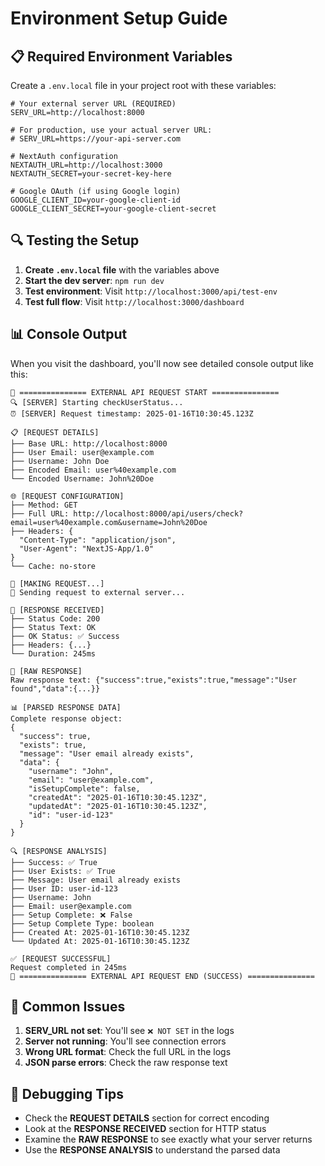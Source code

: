 # Environment Setup Guide

## 📋 Required Environment Variables

Create a `.env.local` file in your project root with these variables:

```env
# Your external server URL (REQUIRED)
SERV_URL=http://localhost:8000

# For production, use your actual server URL:
# SERV_URL=https://your-api-server.com

# NextAuth configuration
NEXTAUTH_URL=http://localhost:3000
NEXTAUTH_SECRET=your-secret-key-here

# Google OAuth (if using Google login)
GOOGLE_CLIENT_ID=your-google-client-id
GOOGLE_CLIENT_SECRET=your-google-client-secret
```

## 🔍 Testing the Setup

1. **Create `.env.local` file** with the variables above
2. **Start the dev server**: `npm run dev`
3. **Test environment**: Visit `http://localhost:3000/api/test-env`
4. **Test full flow**: Visit `http://localhost:3000/dashboard`

## 📊 Console Output

When you visit the dashboard, you'll now see detailed console output like this:

```
🚀 =============== EXTERNAL API REQUEST START ===============
🔍 [SERVER] Starting checkUserStatus...
⏰ [SERVER] Request timestamp: 2025-01-16T10:30:45.123Z

📋 [REQUEST DETAILS]
├── Base URL: http://localhost:8000
├── User Email: user@example.com
├── Username: John Doe
├── Encoded Email: user%40example.com
└── Encoded Username: John%20Doe

🌐 [REQUEST CONFIGURATION]
├── Method: GET
├── Full URL: http://localhost:8000/api/users/check?email=user%40example.com&username=John%20Doe
├── Headers: {
  "Content-Type": "application/json",
  "User-Agent": "NextJS-App/1.0"
}
└── Cache: no-store

📡 [MAKING REQUEST...]
🔄 Sending request to external server...

📨 [RESPONSE RECEIVED]
├── Status Code: 200
├── Status Text: OK
├── OK Status: ✅ Success
├── Headers: {...}
└── Duration: 245ms

📄 [RAW RESPONSE]
Raw response text: {"success":true,"exists":true,"message":"User found","data":{...}}

📊 [PARSED RESPONSE DATA]
Complete response object:
{
  "success": true,
  "exists": true,
  "message": "User email already exists",
  "data": {
    "username": "John",
    "email": "user@example.com",
    "isSetupComplete": false,
    "createdAt": "2025-01-16T10:30:45.123Z",
    "updatedAt": "2025-01-16T10:30:45.123Z",
    "id": "user-id-123"
  }
}

🔍 [RESPONSE ANALYSIS]
├── Success: ✅ True
├── User Exists: ✅ True
├── Message: User email already exists
├── User ID: user-id-123
├── Username: John
├── Email: user@example.com
├── Setup Complete: ❌ False
├── Setup Complete Type: boolean
├── Created At: 2025-01-16T10:30:45.123Z
└── Updated At: 2025-01-16T10:30:45.123Z

✅ [REQUEST SUCCESSFUL]
Request completed in 245ms
🚀 =============== EXTERNAL API REQUEST END (SUCCESS) ===============
```

## 🚨 Common Issues

1. **SERV_URL not set**: You'll see `❌ NOT SET` in the logs
2. **Server not running**: You'll see connection errors
3. **Wrong URL format**: Check the full URL in the logs
4. **JSON parse errors**: Check the raw response text

## 🔧 Debugging Tips

- Check the **REQUEST DETAILS** section for correct encoding
- Look at the **RESPONSE RECEIVED** section for HTTP status
- Examine the **RAW RESPONSE** to see exactly what your server returns
- Use the **RESPONSE ANALYSIS** to understand the parsed data 